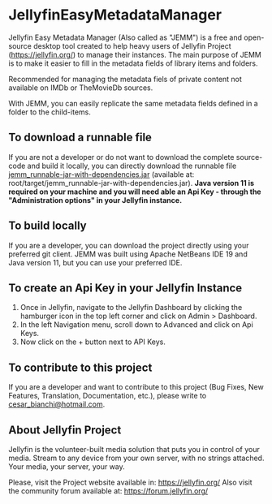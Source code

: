 # JellyfinEasyMetadataManager

Jellyfin Easy Metadata Manager (Also called as "JEMM") is a free and open-source desktop tool created to help heavy users of Jellyfin Project (https://jellyfin.org/) to manage their instances.
The main purpose of JEMM is to make it easier to fill in the metadata fields of library items and folders. 

Recommended for managing the metadata fiels of private content not available on IMDb or TheMovieDb sources.

With JEMM, you can easily replicate the same metadata fields defined in a folder to the child-items.

## To download a runnable file
If you are not a developer or do not want to download the complete source-code and build it locally, you can directly download the runnable file [jemm_runnable-jar-with-dependencies.jar](https://github.com/CesarBianchi/JellyfinEasyMetadataManager/blob/5484c5d0d31ac219ba51458d2d31dd4b2bc86557/target/jemm_runnable-jar-with-dependencies.jar) (available at: root/target/jemm_runnable-jar-with-dependencies.jar). 
**Java version 11 is required on your machine and you will need able an Api Key - through the "Administration options" in your Jellyfin instance.**

## To build locally
If you are a developer, you can download the project directly using your preferred git client. 
JEMM was built using Apache NetBeans IDE 19 and Java version 11, but you can use your preferred IDE.

## To create an Api Key in your Jellyfin Instance
1. Once in Jellyfin, navigate to the Jellyfin Dashboard by clicking the hamburger icon in the top left corner and click on Admin > Dashboard. 
2. In the left Navigation menu, scroll down to Advanced and click on Api Keys. 
3. Now click on the + button next to API Keys.

## To contribute to this project
If you are a developer and want to contribute to this project (Bug Fixes, New Features, Translation, Documentation, etc.), please write to cesar_bianchi@hotmail.com.

## About Jellyfin Project
Jellyfin is the volunteer-built media solution that puts you in control of your media. 
Stream to any device from your own server, with no strings attached. Your media, your server, your way.

Please, visit the Project website available in: https://jellyfin.org/
Also visit the community forum available at: https://forum.jellyfin.org/